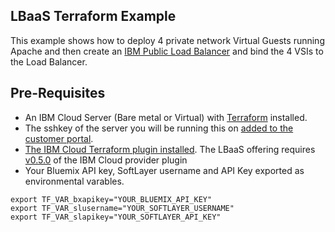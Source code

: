 ## LBaaS Terraform Example

This example shows how to deploy 4 private network Virtual Guests running Apache and then create an [IBM Public Load Balancer](https://www.ibm.com/blogs/bluemix/2017/09/ibm-cloud-bluemix-load-balancer/) and bind the 4 VSIs to the Load Balancer.

## Pre-Requisites

 - An IBM Cloud Server (Bare metal or Virtual) with [Terraform](https://www.terraform.io/downloads.html) installed.
 - The sshkey of the server you will be running this on [added to the customer portal](http://knowledgelayer.softlayer.com/procedure/add-ssh-key).
 - [The IBM Cloud Terraform plugin installed](https://ibm-bluemix.github.io/tf-ibm-docs/index.html). The LBaaS offering requires [v0.5.0](https://github.com/IBM-Bluemix/terraform-provider-ibm/releases/tag/v0.5.0) of the IBM Cloud provider plugin
 - Your Bluemix API key, SoftLayer username and API Key exported as environmental varables.

```
export TF_VAR_bxapikey="YOUR_BLUEMIX_API_KEY"
export TF_VAR_slusername="YOUR_SOFTLAYER_USERNAME"
export TF_VAR_slapikey="YOUR_SOFTLAYER_API_KEY"
```

